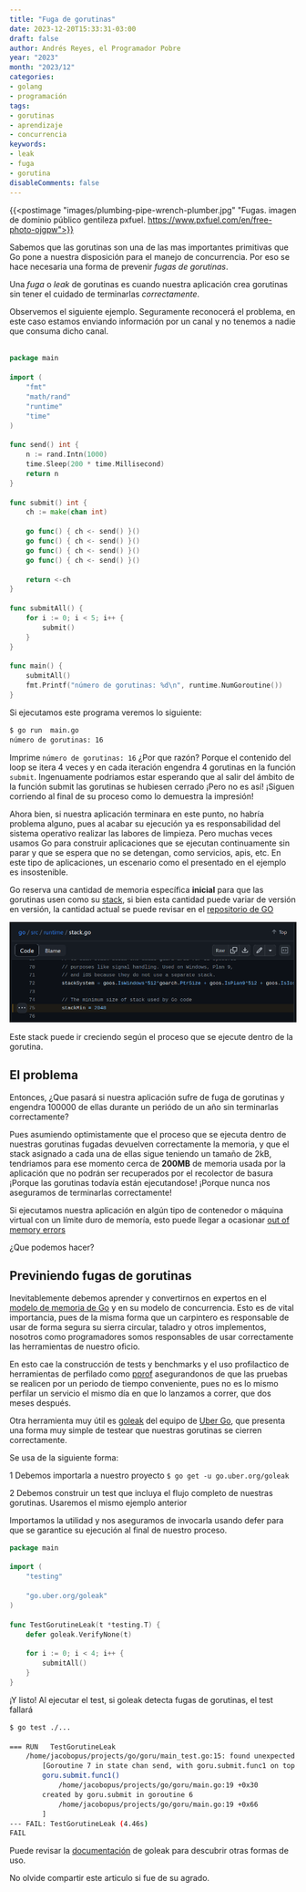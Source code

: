 ```yaml
---
title: "Fuga de gorutinas"
date: 2023-12-20T15:33:31-03:00
draft: false
author: Andrés Reyes, el Programador Pobre
year: "2023"
month: "2023/12"
categories:
- golang
- programación
tags:
- gorutinas
- aprendizaje
- concurrencia
keywords:
- leak
- fuga
- gorutina
disableComments: false
---
```


{{<postimage "images/plumbing-pipe-wrench-plumber.jpg" "Fugas. imagen de dominio público gentileza pxfuel. https://www.pxfuel.com/en/free-photo-ojgpw">}}


Sabemos que las gorutinas son una de las mas importantes primitivas que Go pone a nuestra disposición para el manejo de concurrencia. Por eso se hace necesaria una forma de prevenir *fugas de gorutinas*.

<!--more-->

Una *fuga* o *leak* de gorutinas es cuando nuestra aplicación crea gorutinas sin tener el cuidado de terminarlas *correctamente*.

Observemos el siguiente ejemplo. Seguramente reconocerá el problema, en este caso estamos enviando información por un canal y no tenemos a nadie que consuma dicho canal.

```go

package main

import (
	"fmt"
	"math/rand"
	"runtime"
	"time"
)

func send() int {
	n := rand.Intn(1000)
	time.Sleep(200 * time.Millisecond)
	return n
}

func submit() int {
	ch := make(chan int)

	go func() { ch <- send() }()
	go func() { ch <- send() }()
	go func() { ch <- send() }()
	go func() { ch <- send() }()

	return <-ch
}

func submitAll() {
	for i := 0; i < 5; i++ {
		submit()
	}
}

func main() {
	submitAll()
	fmt.Printf("número de gorutinas: %d\n", runtime.NumGoroutine())
}

```

Si ejecutamos este programa veremos lo siguiente:

```bash
$ go run  main.go 
número de gorutinas: 16
```

Imprime `número de gorutinas: 16` ¿Por que razón? Porque el contenido del loop se itera 4 veces y en cada iteración engendra 4 gorutinas en la función `submit`. Ingenuamente podriamos estar esperando que al salir del ámbito de la función submit las gorutinas se hubiesen cerrado ¡Pero no es así! ¡Siguen corriendo al final de su proceso como lo demuestra la impresión!

Ahora bien, si nuestra aplicación terminara en este punto, no habría problema alguno, pues al acabar su ejecución ya es responsabilidad del sistema operativo realizar las labores de limpieza. Pero muchas veces usamos Go para construir aplicaciones que se ejecutan continuamente sin parar y que se espera que no se detengan, como servicios, apis, etc. En este tipo de aplicaciones, un escenario como el presentado en el ejemplo es insostenible.

Go reserva una cantidad de memoria específica **inicial** para que las gorutinas usen como su [stack](https://go.dev/doc/faq#stack_or_heap), si bien esta cantidad puede variar de versión en versión, la cantidad actual se puede revisar en el [repositorio de GO](https://github.com/golang/go/blob/master/src/runtime/stack.go#L75)


![tamaño inical de stack](images/stack_go.png)

Este stack puede ir creciendo según el proceso que se ejecute dentro de la gorutina. 

## El problema

Entonces, ¿Que pasará si nuestra aplicación sufre de fuga de gorutinas y engendra 100000 de ellas durante un periódo de un año sin terminarlas correctamente?

Pues asumiendo optimistamente que el proceso que se ejecuta dentro de nuestras gorutinas fugadas devuelven correctamente la memoria, y que el stack asignado a cada una de ellas sigue teniendo un tamaño de 2kB, tendriamos para ese momento cerca de **200MB** de memoria usada por la aplicación que no podrán ser recuperados por el recolector de basura ¡Porque las gorutinas todavía están ejecutandose! ¡Porque nunca nos aseguramos de terminarlas correctamente!

Si ejecutamos nuestra aplicación en algún tipo de contenedor o máquina virtual con un límite duro de memoría, esto puede llegar a ocasionar [out of memory errors](https://stackoverflow.com/questions/47447225/allocation-error-runtime-out-of-memory)

¿Que podemos hacer?

## Previniendo fugas de gorutinas

Inevitablemente debemos aprender y convertirnos en expertos en el [modelo de memoria de Go](https://go.dev/ref/mem) y en su modelo de concurrencia. Esto es de vital importancia, pues de la misma forma que un carpintero es responsable de usar de forma segura su sierra circular, taladro y otros implementos, nosotros como programadores somos responsables de usar correctamente las herramientas de nuestro oficio.

En esto cae la construcción de tests y benchmarks y el uso profilactico de herramientas de perfilado como [pprof](https://github.com/google/pprof) asegurandonos de que las pruebas se realicen por un periodo de tiempo conveniente, pues no es lo mismo perfilar un servicio el mismo día en que lo lanzamos a correr, que dos meses después.

Otra herramienta muy útil es [goleak](https://github.com/uber-go/goleak) del equipo de [Uber Go](https://github.com/uber-go), que presenta una forma muy simple de testear que nuestras gorutinas se cierren correctamente.

Se usa de la siguiente forma:

1 Debemos importarla a nuestro proyecto  `$ go get -u go.uber.org/goleak`

2 Debemos construir un test que incluya el flujo completo de nuestras gorutinas. Usaremos el mismo ejemplo anterior

Importamos la utilidad y nos aseguramos de invocarla usando defer para que se garantice su ejecución al final de nuestro proceso.

```go
package main

import (
	"testing"

	"go.uber.org/goleak"
)

func TestGorutineLeak(t *testing.T) {
	defer goleak.VerifyNone(t)

	for i := 0; i < 4; i++ {
		submitAll()
	}
}

```

¡Y listo! Al ejecutar el test, si goleak detecta fugas de gorutinas, el test fallará

```bash
$ go test ./...

=== RUN   TestGorutineLeak
    /home/jacobopus/projects/go/goru/main_test.go:15: found unexpected goroutines:
        [Goroutine 7 in state chan send, with goru.submit.func1 on top of the stack:
        goru.submit.func1()
        	/home/jacobopus/projects/go/goru/main.go:19 +0x30
        created by goru.submit in goroutine 6
        	/home/jacobopus/projects/go/goru/main.go:19 +0x66
        ]
--- FAIL: TestGorutineLeak (4.46s)
FAIL
```

Puede revisar la [documentación](https://github.com/uber-go/goleak/blob/master/README.md) de goleak para descubrir otras formas de uso.

No olvide compartir este articulo si fue de su agrado.


